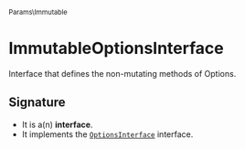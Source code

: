 <small>Params\Immutable</small>

ImmutableOptionsInterface
=========================

Interface that defines the non-mutating methods of Options.

Signature
---------

- It is a(n) **interface**.
- It implements the [`OptionsInterface`](../../Params/OptionsInterface.md) interface.
